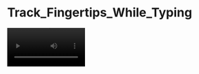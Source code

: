 # Track_Fingertips_While_Typing

<video src='https://github.com/Yufei1001/Track_Fingertips_While_Typing/assets/138631522/e29eade6-9ccc-4d33-a077-6aa06cc63e84' width=180/>
